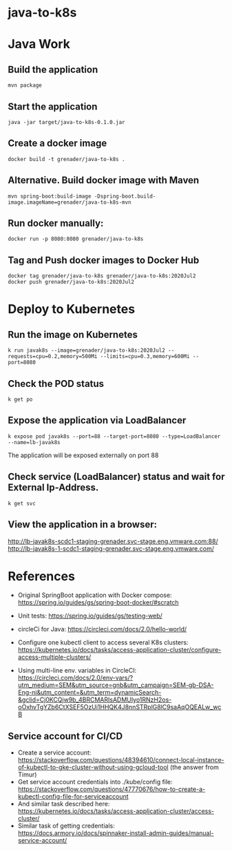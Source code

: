 # java-to-k8s

# Java Work

## Build the application
```
mvn package
```

## Start the application
```
java -jar target/java-to-k8s-0.1.0.jar
```

## Create a docker image
```
docker build -t grenader/java-to-k8s .
```

## Alternative. Build docker image with Maven
```
mvn spring-boot:build-image -Dspring-boot.build-image.imageName=grenader/java-to-k8s-mvn
```

## Run docker manually:
```
docker run -p 8080:8080 grenader/java-to-k8s
```

## Tag and Push docker images to Docker Hub 
```
docker tag grenader/java-to-k8s grenader/java-to-k8s:2020Jul2
docker push grenader/java-to-k8s:2020Jul2
```

# Deploy to Kubernetes 

## Run the image on Kubernetes
```
k run javak8s --image=grenader/java-to-k8s:2020Jul2 --requests=cpu=0.2,memory=500Mi --limits=cpu=0.3,memory=600Mi --port=8080
```

## Check the POD status
```
k get po
```

## Expose the application via LoadBalancer
```
k expose pod javak8s --port=88 --target-port=8080 --type=LoadBalancer --name=lb-javak8s
```
The application will be exposed externally on port 88

## Check service (LoadBalancer) status and wait for External Ip-Address. 
```
k get svc
```

## View the application in a browser:
http://lb-javak8s-scdc1-staging-grenader.svc-stage.eng.vmware.com:88/
http://lb-javak8s-1-scdc1-staging-grenader.svc-stage.eng.vmware.com/

# References

- Original SpringBoot application with Docker compose: https://spring.io/guides/gs/spring-boot-docker/#scratch
- Unit tests: https://spring.io/guides/gs/testing-web/
- circleCi for Java: https://circleci.com/docs/2.0/hello-world/

- Configure one kubectl client to access several K8s clusters: https://kubernetes.io/docs/tasks/access-application-cluster/configure-access-multiple-clusters/

- Using multi-line env. variables in CircleCI: https://circleci.com/docs/2.0/env-vars/?utm_medium=SEM&utm_source=gnb&utm_campaign=SEM-gb-DSA-Eng-ni&utm_content=&utm_term=dynamicSearch-&gclid=Cj0KCQjw9b_4BRCMARIsADMUIyo1RNzH2os-oOxhvTgYZb6CtXSEF5OzUi1HHQK4J8nnSTRplG8lC9saAqOQEALw_wcB


## Service account for CI/CD
- Create a service account: https://stackoverflow.com/questions/48394610/connect-local-instance-of-kubectl-to-gke-cluster-without-using-gcloud-tool (the answer from Timur)
- Get service account credentials into ./kube/config file: https://stackoverflow.com/questions/47770676/how-to-create-a-kubectl-config-file-for-serviceaccount
- And similar task described here: https://kubernetes.io/docs/tasks/access-application-cluster/access-cluster/
- Similar task of getting credentials: https://docs.armory.io/docs/spinnaker-install-admin-guides/manual-service-account/
 






